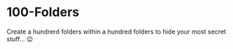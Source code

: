 # 100-Folders
Create a hundrerd folders within a hundred folders to hide your most secret stuff... 😉
